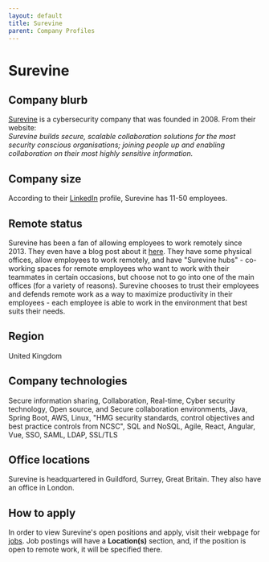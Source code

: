```yaml
---
layout: default
title: Surevine
parent: Company Profiles
---
```


# Surevine

## Company blurb

[Surevine](https://www.surevine.com/) is a cybersecurity company that was founded in 2008. From their website:  
_Surevine builds secure, scalable collaboration solutions for the most security conscious organisations; joining people up and enabling collaboration on their most highly sensitive information._  

## Company size

According to their [LinkedIn](https://www.linkedin.com/company/surevine/) profile, Surevine has 11-50 employees.

## Remote status

Surevine has been a fan of allowing employees to work remotely since 2013. They even have a blog post about it [here](https://www.surevine.com/distributed-not-disengaged/). They have some physical offices, allow employees to work remotely, and have "Surevine hubs" - co-working spaces for remote employees who want to work with their teammates in certain occasions, but choose not to go into one of the main offices (for a variety of reasons). Surevine chooses to trust their employees and defends remote work as a way to maximize productivity in their employees - each employee is able to work in the environment that best suits their needs.

## Region
United Kingdom

## Company technologies

Secure information sharing, Collaboration, Real-time, Cyber security technology, Open source, and Secure collaboration environments, Java, Spring Boot, AWS, Linux, "HMG security standards, control objectives and best practice controls from NCSC", SQL and NoSQL, Agile, React, Angular, Vue, SSO, SAML, LDAP, SSL/TLS

## Office locations

Surevine is headquartered in Guildford, Surrey, Great Britain. They also have an office in London.

## How to apply

In order to view Surevine's open positions and apply, visit their webpage for [jobs](https://www.surevine.com/jobs/). Job postings will have a **Location(s)** section, and, if the position is open to remote work, it will be specified there.

